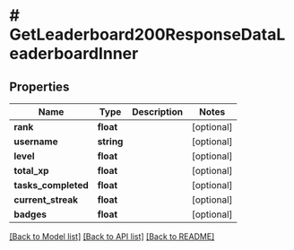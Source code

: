 # # GetLeaderboard200ResponseDataLeaderboardInner

## Properties

Name | Type | Description | Notes
------------ | ------------- | ------------- | -------------
**rank** | **float** |  | [optional]
**username** | **string** |  | [optional]
**level** | **float** |  | [optional]
**total_xp** | **float** |  | [optional]
**tasks_completed** | **float** |  | [optional]
**current_streak** | **float** |  | [optional]
**badges** | **float** |  | [optional]

[[Back to Model list]](../../README.md#models) [[Back to API list]](../../README.md#endpoints) [[Back to README]](../../README.md)
